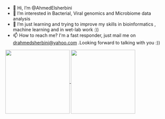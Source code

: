 - 👋 Hi, I’m @AhmedElsherbini
- 👀 I’m interested in Bacterial, Viral genomics and Microbiome data analysis
- 🌱 I’m just learning and trying to improve my skills in bioinformatics , machine learning and in wet-lab work :))
- 📫 How to reach me? I'm a fast responder, just mail me on drahmedsherbini@yahoo.com .Looking forward to talking with you :))

<!---
AhmedElsherbini/AhmedElsherbini is a ✨ special ✨ repository because its `README.md` (this file) appears on your GitHub profile.
You can click the Preview link to take a look at your changes.
--->

<a href="https://github.com/anuraghazra/github-readme-stats">
  <img height=200 align="center" src="https://github-readme-stats.vercel.app/api?username=AhmedElsherbini" />
</a>
<a href="https://github.com/anuraghazra/convoychat">
  <img height=200 align="center" src="https://github-readme-stats.vercel.app/api/top-langs?username=AhmedElsherbini&layout=compact&langs_count=8&card_width=320" />
</a>
